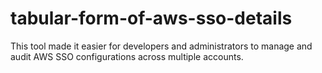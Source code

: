 # tabular-form-of-aws-sso-details
This tool made it easier for developers and administrators to manage and audit AWS SSO configurations across multiple accounts.

